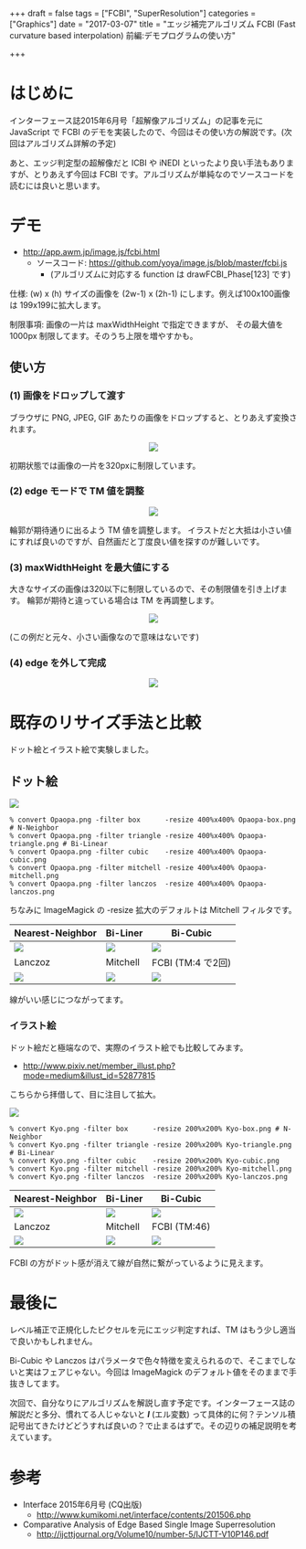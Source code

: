 +++
draft = false
tags = ["FCBI", "SuperResolution"]
categories = ["Graphics"]
date = "2017-03-07"
title = "エッジ補完アルゴリズム FCBI (Fast curvature based interpolation) 前編:デモプログラムの使い方"

+++

# はじめに

インターフェース誌2015年6月号「超解像アルゴリズム」の記事を元に JavaScript で FCBI のデモを実装したので、今回はその使い方の解説です。(次回はアルゴリズム詳解の予定)

あと、エッジ判定型の超解像だと ICBI や iNEDI といったより良い手法もありますが、とりあえず今回は FCBI です。アルゴリズムが単純なのでソースコードを読むには良いと思います。

# デモ

- http://app.awm.jp/image.js/fcbi.html
  - ソースコード: https://github.com/yoya/image.js/blob/master/fcbi.js
    - (アルゴリズムに対応する function は drawFCBI_Phase[123] です)
    
仕様: (w) x (h) サイズの画像を (2w-1) x (2h-1) にします。例えば100x100画像は 199x199に拡大します。

制限事項: 画像の一片は maxWidthHeight で指定できますが、 その最大値を 1000px 制限してます。そのうち上限を増やすかも。

## 使い方

### (1) 画像をドロップして渡す

ブラウザに PNG, JPEG, GIF あたりの画像をドロップすると、とりあえず変換されます。

<center> <img src="../demo00.png" /> </center>

初期状態では画像の一片を320pxに制限しています。

### (2) edge モードで TM 値を調整


<center> <img src="../demo01.png" /> </center>

輪郭が期待通りに出るよう TM 値を調整します。
イラストだと大抵は小さい値にすれば良いのですが、自然画だと丁度良い値を探すのが難しいです。

### (3) maxWidthHeight を最大値にする

大きなサイズの画像は320以下に制限しているので、その制限値を引き上げます。
輪郭が期待と違っている場合は TM を再調整します。

<center> <img src="../demo02.png" /> </center>

(この例だと元々、小さい画像なので意味はないです)

### (4) edge を外して完成

<center> <img src="../demo03.png" /> </center>

# 既存のリサイズ手法と比較

ドット絵とイラスト絵で実験しました。

## ドット絵

<img src="../Opaopa.png" />

```
% convert Opaopa.png -filter box      -resize 400%x400% Opaopa-box.png # N-Neighbor
% convert Opaopa.png -filter triangle -resize 400%x400% Opaopa-triangle.png # Bi-Linear
% convert Opaopa.png -filter cubic    -resize 400%x400% Opaopa-cubic.png
% convert Opaopa.png -filter mitchell -resize 400%x400% Opaopa-mitchell.png
% convert Opaopa.png -filter lanczos  -resize 400%x400% Opaopa-lanczos.png
```
ちなみに ImageMagick の -resize 拡大のデフォルトは Mitchell フィルタです。

Nearest-Neighbor | Bi-Liner | Bi-Cubic |
----------------|----------|----------|
<img src="../Opaopa-box.png"/>|<img src="../Opaopa-triangle.png"/>|<img src="../Opaopa-cubic.png"/>|
Lanczoz | Mitchell | FCBI (TM:4 で2回) |
<img src="../Opaopa-lanczos.png"/>|<img src="../Opaopa-mitchell.png"/>|<img src="../Opaopa-fcbi.png"/>|

線がいい感じにつながってます。

### イラスト絵

ドット絵だと極端なので、実際のイラスト絵でも比較してみます。

- http://www.pixiv.net/member_illust.php?mode=medium&illust_id=52877815

こちらから拝借して、目に注目して拡大。

<img src="../Kyo.png" />

```
% convert Kyo.png -filter box      -resize 200%x200% Kyo-box.png # N-Neighbor
% convert Kyo.png -filter triangle -resize 200%x200% Kyo-triangle.png # Bi-Linear
% convert Kyo.png -filter cubic    -resize 200%x200% Kyo-cubic.png
% convert Kyo.png -filter mitchell -resize 200%x200% Kyo-mitchell.png
% convert Kyo.png -filter lanczos  -resize 200%x200% Kyo-lanczos.png
```

Nearest-Neighbor | Bi-Liner | Bi-Cubic |
----------------|----------|----------|
<img src="../Kyo-box.png"/>|<img src="../Kyo-triangle.png"/>|<img src="../Kyo-cubic.png"/>|
Lanczoz | Mitchell | FCBI (TM:46) |
<img src="../Kyo-lanczos.png"/>|<img src="../Kyo-mitchell.png"/>|<img src="../Kyo-fcbi.png"/>|

FCBI の方がドット感が消えて線が自然に繋がっているように見えます。

# 最後に

レベル補正で正規化したピクセルを元にエッジ判定すれば、TM はもう少し適当で良いかもしれません。

Bi-Cubic や Lanczos はパラメータで色々特徴を変えられるので、そこまでしないと実はフェアじゃない。今回は ImageMagick のデフォルト値をそのままで手抜きしてます。

次回で、自分なりにアルゴリズムを解説し直す予定です。インターフェース誌の解説だと多分、慣れてる人じゃないと ***l*** (エル変数) って具体的に何？テンソル積記号出てきたけどどうすれば良いの？で止まるはずで。その辺りの補足説明を考えています。

# 参考

- Interface 2015年6月号 (CQ出版)
  -  http://www.kumikomi.net/interface/contents/201506.php
- Comparative Analysis of Edge Based Single Image Superresolution
  - http://ijcttjournal.org/Volume10/number-5/IJCTT-V10P146.pdf
